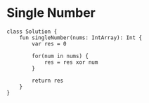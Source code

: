 

# Single Number

    class Solution {
        fun singleNumber(nums: IntArray): Int {
            var res = 0

            for(num in nums) {
                res = res xor num
            }

            return res
        }
    }